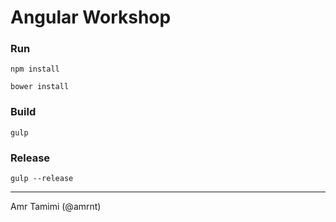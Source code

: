 # Angular Workshop

### Run

```
npm install
```

```
bower install
```

### Build

```
gulp
```

### Release

```
gulp --release
```

---

Amr Tamimi (@amrnt)
